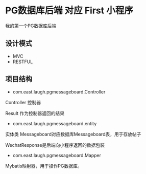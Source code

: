 # PG数据库后端 对应 First 小程序
我的第一个PG数据库后端
## 设计模式
* MVC
* RESTFUL
## 项目结构
* com.east.laugh.pgmessageboard.Controller

Controller 控制器

Result 作为控制器返回的结果
* com.east.laugh.pgmessageboard.entity

实体类
Messageboard对应数据库Messageboard表，用于存放帖子

WechatResponse是后端向小程序返回的数据包装

* com.east.laugh.pgmessageboard.Mapper

Mybatis映射器，用于操作PG数据库。

